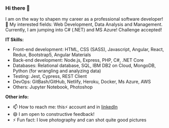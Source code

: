 ### Hi there 👋
I am on the way to shapen my career as a professional software developer! 🌱 My interested fields: Web Development, Data Analysis and Management.
Currently, I am jumping into C# (.NET) and MS Azure! Challenge accepted!

**IT Skills:**
* Front-end development: HTML, CSS (SASS), Javascript, Angular, React, Redux, Bootstrap5, Angular Materials
* Back-end development: Node.js, Express, PHP, C#, .NET Core
* Databases: Relational database, SQL, IBM DB2 on Cloud, MongoDB, Python (for wrangling and analyzing data)
* Testing: Jest, Cypress, REST Client
* DevOps: GitBash/GitHub, Netlify, Heroku, Docker, Ms Azure, AWS
* Others: Jupyter Notebook, Photoshop

**Other info:**
- 📫 How to reach me: this⚡ account and in [linkedIn](https://www.linkedin.com/in/hang-nguyen-a619b1105/)
- 😄 I am open to constructive feedback!
- ⚡ Fun fact: I love photography and can shot quite good pictures

<!--
- 👯 I’m looking to collaborate on ...
- 🤔 I’m looking for help with ...
- 💬 Ask me about ...
- 📫 How to reach me: ...
- 😄 Pronouns: ...
- ⚡ Fun fact: ...
- 👯 I’m looking for jobs related to data process and web development
-->
